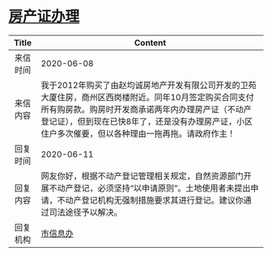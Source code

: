 # <a href="http://www.shangluo.gov.cn/zmhd/ldxxxx.jsp?urltype=leadermail.LeaderMailContentUrl&wbtreeid=1112&leadermailid=6000">房产证办理</a>
| Title |                                                               Content                                                                |
|:-----:|--------------------------------------------------------------------------------------------------------------------------------------|
| 来信时间  | 2020-06-08                                                                                                                           |
| 来信内容  | 我于2012年购买了由赵均诚房地产开发有限公司开发的卫苑大厦住房，商州区西岗楼附近。同年10月签定购买合同支付所有购房款。购房时开发商承诺两年内办理房产证（不动产登记证），但到现在已快8年了，还是没有办理房产证，小区住户多次催要，但以各种理由一拖再拖。请政府作主！ |
| 回复时间  | 2020-06-11                                                                                                                           |
| 回复内容  | 网友你好，根据不动产登记管理相关规定，自然资源部门开展不动产登记，必须坚持“以申请原则”。土地使用者未提出申请，不动产登记机构无强制措施要求其进行登记。建议你通过司法途径予以解决。                                           |
| 回复机构  | <a href="../../categories/agencies/市信息办.md">市信息办</a>                                                                                   |